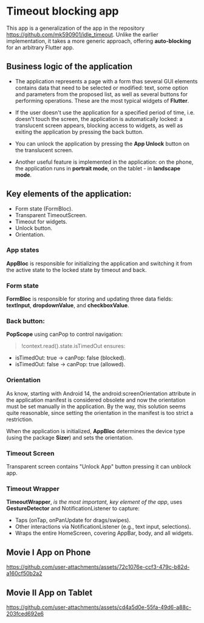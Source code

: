 # Timeout blocking app

This app is a generalization of the app in the repository https://github.com/mk590901/idle_timeout. Unlike the earlier implementation, it takes a more generic approach, offering __auto-blocking__ for an arbitrary Flutter app.

## Business logic of the application

* The application represents a page with a form thas several GUI elements contains data that need to be selected or modified: text, some option and parameters from the proposed list, as well as several buttons for performing operations. These are the most typical widgets of __Flutter__.

* If the user doesn't use the application for a specified period of time, i.e. doesn't touch the screen, the application is automatically locked: a translucent screen appears, blocking access to widgets, as well as exiting the application by pressing the back button.

* You can unlock the application by pressing the __App Unlock__ button on the translucent screen.

* Another useful feature is implemented in the application: on the phone, the application runs in __portrait mode__, on the tablet - in __landscape mode__.

## Key elements of the application:

* Form state (FormBloc).
* Transparent TimeoutScreen.
* Timeout for widgets.
* Unlock button.
* Orientation.

### App states
__AppBloc__ is responsible for initializing the application and switching it from the active state to the locked state by timeout and back.

### Form state 
__FormBloc__ is responsible for storing and updating three data fields: __textInput__, __dropdownValue__, and __checkboxValue__.

### Back button:
__PopScope__  using canPop to control navigation:
> !context.read<AppBloc>().state.isTimedOut ensures:
* isTimedOut: true → canPop: false (blocked).
* isTimedOut: false → canPop: true (allowed).

### Orientation
As know, starting with Android 14, the android:screenOrientation attribute in the application manifest is considered obsolete and now the orientation must be set manually in the application. By the way, this solution seems quite reasonable, since setting the orientation in the manifest is too strict a restriction.

When the application is initialized, __AppBloc__ determines the device type (using the package __Sizer__) and sets the orientation.

### Timeout Screen
Transparent screen contains "Unlock App" button pressing it can unblock app.

### Timeout Wrapper
__TimeoutWrapper__, _is the most important, key element of the app_, uses __GestureDetector__ and NotificationListener to capture:
* Taps (onTap, onPanUpdate for drags/swipes).
* Other interactions via NotificationListener (e.g., text input, selections).
* Wraps the entire HomeScreen, covering AppBar, body, and all widgets.

## Movie I  App on Phone

https://github.com/user-attachments/assets/72c1076e-ccf3-479c-b82d-a160cf50b2a2

## Movie II App on Tablet

https://github.com/user-attachments/assets/cd4a5d0e-55fa-49d6-a88c-203fced692e6


